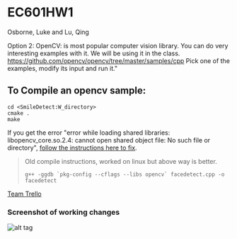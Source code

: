 # EC601HW1

Osborne, Luke and Lu, Qing

Option 2:
OpenCV:  is most popular computer vision library.  You can do very interesting examples with it.  We will be using it in the class.
 https://github.com/opencv/opencv/tree/master/samples/cpp
Pick one of the examples, modify its input and run it."

## To Compile an opencv sample: 
```
cd <SmileDetect:W_directory>
cmake .
make
```

If you get the error "error while loading shared libraries: libopencv_core.so.2.4: cannot open shared object file: No such file or directory", [follow the instructions here to fix](http://stackoverflow.com/questions/12335848/opencv-program-compile-error-libopencv-core-so-2-4-cannot-open-shared-object-f).


> Old compile instructions, worked on linux but above way is better.
> ~~~~
> g++ -ggdb `pkg-config --cflags --libs opencv` facedetect.cpp -o facedetect
> ~~~~


[Team Trello](https://trello.com/b/ySk6dD1J/hw1)

### Screenshot of working changes
![alt tag](http://imgur.com/a/0kPGy)




